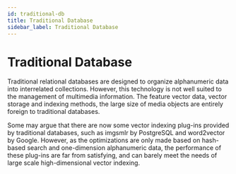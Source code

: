```yaml
---
id: traditional-db
title: Traditional Database
sidebar_label: Traditional Database
---
```


# Traditional Database

Traditional relational databases are designed to organize alphanumeric data into interrelated collections. However, this technology is not well suited to the management of multimedia information. The feature vector data, vector storage and indexing methods, the large size of media objects are entirely foreign to traditional databases. 

Some may argue that there are now some vector indexing plug-ins provided by traditional databases, such as imgsmlr by PostgreSQL and word2vector by Google. However, as the optimizations are only made based on hash-based search and one-dimension alphanumeric data, the performance of these plug-ins are far from satisfying, and can barely meet the needs of large scale high-dimensional vector indexing. 
